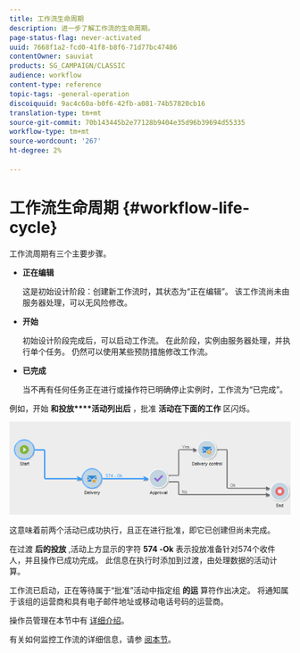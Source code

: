 ```yaml
---
title: 工作流生命周期
description: 进一步了解工作流的生命周期。
page-status-flag: never-activated
uuid: 7668f1a2-fcd0-41f8-b8f6-71d77bc47486
contentOwner: sauviat
products: SG_CAMPAIGN/CLASSIC
audience: workflow
content-type: reference
topic-tags: -general-operation
discoiquuid: 9ac4c60a-b0f6-42fb-a081-74b57820cb16
translation-type: tm+mt
source-git-commit: 70b143445b2e77128b9404e35d96b39694d55335
workflow-type: tm+mt
source-wordcount: '267'
ht-degree: 2%

---
```



# 工作流生命周期 {#workflow-life-cycle}

工作流周期有三个主要步骤。

* **正在编辑**

   这是初始设计阶段：创建新工作流时，其状态为“正在编辑”。 该工作流尚未由服务器处理，可以无风险修改。

* **开始**

   初始设计阶段完成后，可以启动工作流。 在此阶段，实例由服务器处理，并执行单个任务。 仍然可以使用某些预防措施修改工作流。

* **已完成**

   当不再有任何任务正在进行或操作符已明确停止实例时，工作流为“已完成”。

例如，开始 **和投放****活动列出后** ，批准 **活动在下面的工作** 区闪烁。

![](assets/new-workflow-6.png)

这意味着前两个活动已成功执行，且正在进行批准，即它已创建但尚未完成。

在过渡 **后的投放** ,活动上方显示的字符 **574 -Ok** 表示投放准备针对574个收件人，并且操作已成功完成。 此信息在执行时添加到过渡，由处理数据的活动计算。

工作流已启动，正在等待属于“批准”活动中指定组 **的运** 算符作出决定。 将通知属于该组的运营商和具有电子邮件地址或移动电话号码的运营商。

操作员管理在本节中有 [详细介绍](../../platform/using/access-management.md)。

有关如何监控工作流的详细信息，请参 [阅本节](../../workflow/using/monitoring-workflow-execution.md)。

